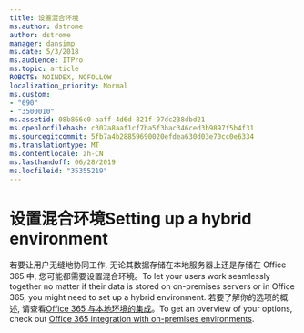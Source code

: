 ```yaml
---
title: 设置混合环境
ms.author: dstrome
author: dstrome
manager: dansimp
ms.date: 5/3/2018
ms.audience: ITPro
ms.topic: article
ROBOTS: NOINDEX, NOFOLLOW
localization_priority: Normal
ms.custom:
- "690"
- "3500010"
ms.assetid: 08b866c0-aaff-4d6d-821f-97dc238dbd21
ms.openlocfilehash: c302a8aaf1cf7ba5f3bac346ced3b9897f5b4f31
ms.sourcegitcommit: 5fb7a4b28859690020efdea630d03e70cc0e6334
ms.translationtype: MT
ms.contentlocale: zh-CN
ms.lasthandoff: 06/28/2019
ms.locfileid: "35355219"
---
```

# <a name="setting-up-a-hybrid-environment"></a><span data-ttu-id="92616-102">设置混合环境</span><span class="sxs-lookup"><span data-stu-id="92616-102">Setting up a hybrid environment</span></span>

<span data-ttu-id="92616-103">若要让用户无缝地协同工作, 无论其数据存储在本地服务器上还是存储在 Office 365 中, 您可能都需要设置混合环境。</span><span class="sxs-lookup"><span data-stu-id="92616-103">To let your users work seamlessly together no matter if their data is stored on on-premises servers or in Office 365, you might need to set up a hybrid environment.</span></span> <span data-ttu-id="92616-104">若要了解你的选项的概述, 请查看[Office 365 与本地环境的集成](https://support.office.com/article/263faf8d-aa21-428b-aed3-2021837a4b65.aspx)。</span><span class="sxs-lookup"><span data-stu-id="92616-104">To get an overview of your options, check out [Office 365 integration with on-premises environments](https://support.office.com/article/263faf8d-aa21-428b-aed3-2021837a4b65.aspx).</span></span>
  